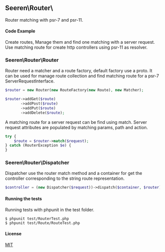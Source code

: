 ## Seeren\Router\

Router matching with psr-7 and psr-11.

#### Code Example

Create routes, Manage them and find one matching with a server request. Use matching route for create http controllers using psr-11 as resolver.

### Seeren\Router\Router

Router need a matcher and a route factory, default factory use a proto. It can be used for manage route collection and find matching route for a psr-7 ServerRequestInterface.

```php
$router = new Router(new RouteFactory(new Route), new Matcher);

$router->addGet($route)
       ->addPost($route)
       ->addPut($route)
       ->addDelete($route);
```
A matching route for a server request can be find using match. Server request attributes are populated by matching params, path and action.
```php
try {
    $route = $router->match($request);
} catch (RouterException $e) {
}
```

### Seeren\Router\Dispatcher

Dispatcher use the router match method and a container for get the controller corresponding to the string route representation.

```php
$controller = (new Dispatcher($request))->dispatch($container, $router);
```

#### Running the tests

Running tests with phpunit in the test folder.

```
$ phpunit test/RouterTest.php
$ phpunit test/Route/RouteTest.php
```

#### License

[MIT](https://github.com/Seeren/Seeren/blob/master/LICENSE)
